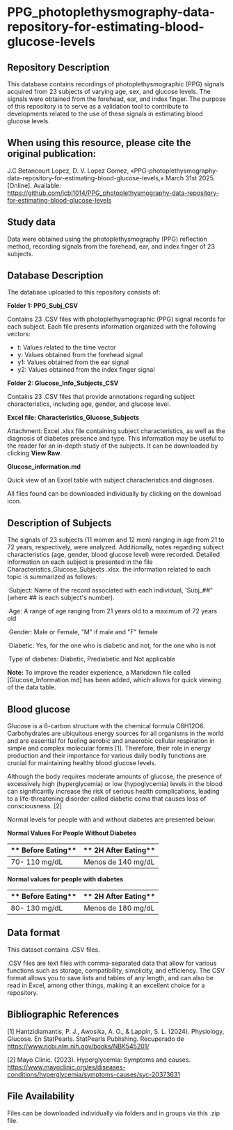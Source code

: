 # PPG_photoplethysmography-data-repository-for-estimating-blood-glucose-levels

## Repository Description
This database contains recordings of photoplethysmographic (PPG) signals acquired from 23 subjects of varying age, sex, and glucose levels. The signals were obtained from the forehead, ear, and index finger.
The purpose of this repository is to serve as a validation tool to contribute to developments related to the use of these signals in estimating blood glucose levels.

## When using this resource, please cite the original publication:
J.C Betancourt Lopez, D. V. Lopez Gomez,  «PPG-photoplethysmography-data-repository-for-estimating-blood-glucose-levels,» March 31st 2025. [Online]. Available:
https://github.com/jcbl1014/PPG_photoplethysmography-data-repository-for-estimating-blood-glucose-levels

## Study data
Data were obtained using the photoplethysmography (PPG) reflection method, recording signals from the forehead, ear, and index finger of 23 subjects.

## Database Description
The database uploaded to this repository consists of:

**Folder 1: PPG_Subj_CSV**

Contains 23 .CSV files with photoplethysmographic (PPG) signal records for each subject. Each file presents information organized with the following vectors:

- t: Values ​​related to the time vector
- y: Values ​​obtained from the forehead signal
- y1: Values ​​obtained from the ear signal
- y2: Values ​​obtained from the index finger signal

**Folder 2: Glucose_Info_Subjects_CSV**

Contains 23 .CSV files that provide annotations regarding subject characteristics, including age, gender, and glucose level.

**Excel file: Characteristics_Glucose_Subjects**

Attachment: Excel .xlsx file containing subject characteristics, as well as the diagnosis of diabetes presence and type. This information may be useful to the reader for an in-depth study of the subjects. It can be downloaded by clicking **View Raw**.

**Glucose_information.md**

Quick view of an Excel table with subject characteristics and diagnoses.

All files found can be downloaded individually by clicking on the download icon.



## Description of Subjects
The signals of 23 subjects (11 women and 12 men) ranging in age from 21 to 72 years, respectively, were analyzed. Additionally, notes regarding subject characteristics (age, gender, blood glucose level) were recorded. Detailed information on each subject is presented in the file Characteristics_Glucose_Subjects .xlsx. 
the information related to each topic is summarized as follows:

·Subject: Name of the record associated with each individual, 'Subj_##" (where ## is each subject's number).

·Age: A range of age ranging from 21 years old to a maximum of 72 years old 

·Gender: Male or Female, "M" if male and "F" female 

·Diabetic: Yes, for the one who is diabetic and not, for the one who is not 

·Type of diabetes: Diabetic, Prediabetic and Not applicable 

**Note:** To improve the reader experience, a Markdown file called [Glucose_Information.md] has been added, which allows for quick viewing of the data table.

## Blood glucose
Glucose is a 6-carbon structure with the chemical formula C6H12O6. Carbohydrates are ubiquitous energy sources for all organisms in the world and are essential for fueling aerobic and anaerobic cellular respiration in simple and complex molecular forms [1]. Therefore, their role in energy production and their importance for various daily bodily functions are crucial for maintaining healthy blood glucose levels.

Although the body requires moderate amounts of glucose, the presence of excessively high (hyperglycemia) or low (hypoglycemia) levels in the blood can significantly increase the risk of serious health complications, leading to a life-threatening disorder called diabetic coma that causes loss of consciousness. [2]

Normal levels for people with and without diabetes are presented below:

**Normal Values ​​For People Without Diabetes**

| ** Before Eating** | ** 2H After Eating**  | 
|-------------|:--------:|
| 70- 110 mg/dL  | Menos de 140 mg/dL       | 

**Normal values ​​for people with diabetes**

| ** Before Eating** | ** 2H After Eating**  | 
|-------------|:--------:|
| 80- 130 mg/dL  | Menos de 180 mg/dL       | 


## Data format
This dataset contains .CSV files.

.CSV files are text files with comma-separated data that allow for various functions such as storage, compatibility, simplicity, and efficiency. The CSV format allows you to save lists and tables of any length, and can also be read in Excel, among other things, making it an excellent choice for a repository.




## Bibliographic References
[1] Hantzidiamantis, P. J., Awosika, A. O., & Lappin, S. L. (2024). Physiology, Glucose. En StatPearls. StatPearls Publishing. Recuperado de https://www.ncbi.nlm.nih.gov/books/NBK545201/

[2] Mayo Clinic. (2023). Hyperglycemia: Symptoms and causes. https://www.mayoclinic.org/es/diseases-conditions/hyperglycemia/symptoms-causes/syc-20373631

## File Availability
Files can be downloaded individually via folders and in groups via this .zip file.


